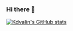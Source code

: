 ### Hi there 👋
[![Kdvalin's GitHub stats](https://github-readme-stats.vercel.app/api?username=kdvalin)](https://github.com/kdvalin/github-readme-stats)
<!--
**kdvalin/kdvalin** is a ✨ _special_ ✨ repository because its `README.md` (this file) appears on your GitHub profile.

Here are some ideas to get you started:

- 🔭 I’m currently working on ...
- 🌱 I’m currently learning ...
- 👯 I’m looking to collaborate on ...
- 🤔 I’m looking for help with ...
- 💬 Ask me about ...
- 📫 How to reach me: ...
- 😄 Pronouns: ...
- ⚡ Fun fact: ...
-->
